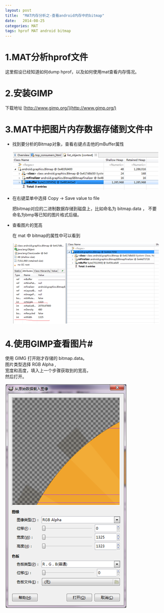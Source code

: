 ```yaml
---
layout: post
title:  "MAT内存分析之-查看android内存中的bitmap"
date:   2014-08-25
categories: MAT
tags: hprof MAT android bitmap
---
```


# 1.MAT分析hprof文件 #

这里假设已经知道如何dump hprof，以及如何使用mat查看内存情况。

# 2.安装GIMP #

下载地址 [http://www.gimp.org/](http://www.gimp.org/)

# 3.MAT中把图片内存数据存储到文件中 #

- 找到要分析的Bitmap对象，查看右键点击他的mBuffer属性

	![](/assets/posts/2014-08-25-view-hprof-bitmap/bitmap-buffer.png)

- 在右键菜单中选择 Copy -> Save value to file

	把bitmap对应的二进制数据存储到磁盘上，比如命名为 bitmap.data  ， 不要命名为bmp等已知的图片格式后缀。

- 查看图片的宽高

	在 mat 中 bitmap的属性中可以看到

	![](/assets/posts/2014-08-25-view-hprof-bitmap/bitmap-property.png)

# 4.使用GIMP查看图片#

使用 GIMG 打开刚才存储的 bitmap.data。  
图片类型选择 RGB Alpha ,  
宽度和高度，填入上一个步骤获取到的宽高，  
然后打开。

![](/assets/posts/2014-08-25-view-hprof-bitmap/gimg.png)